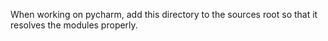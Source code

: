 When working on pycharm, add this directory to the sources root so that
it resolves the modules properly.